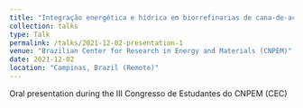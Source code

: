 ```yaml
---
title: "Integração energética e hídrica em biorrefinarias de cana-de-açúcar de primeira geração"
collection: talks
type: Talk
permalink: /talks/2021-12-02-presentation-1
venue: "Brazilian Center for Research in Energy and Materials (CNPEM)"
date: 2021-12-02
location: "Campinas, Brazil (Remote)"
---
```


Oral presentation during the III Congresso de Estudantes do CNPEM (CEC)
